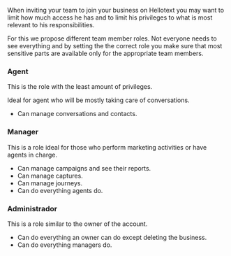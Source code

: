When inviting your team to join your business on Hellotext you may want to limit how much access he has and to limit his privileges to what is most relevant to his responsibilities.

For this we propose different team member roles. Not everyone needs to see everything and by setting the the correct role you make sure that most sensitive parts are available only for the appropriate team members.

### Agent

This is the role with the least amount of privileges. 

Ideal for agent who will be mostly taking care of conversations.

* Can manage conversations and contacts.

### Manager

This is a role ideal for those who perform marketing activities or have agents in charge.

* Can manage campaigns and see their reports.
* Can manage captures.
* Can manage journeys.
* Can do everything agents do. 

### Administrador

This is a role similar to the owner of the account. 

* Can do everything an owner can do except deleting the business.
* Can do everything managers do.
